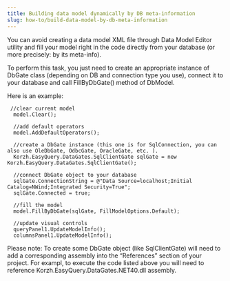 ```yaml
---
title: Building data model dynamically by DB meta-information
slug: how-to/build-data-model-by-db-meta-information
---
```


You can avoid creating a data model XML file through Data Model Editor utility and fill your model right in the code directly from your database (or more precisely: by its meta-info).

To perform this task, you just need to create an appropriate instance of DbGate class (depending on DB and connection type you use), connect it to your database and call FillByDbGate() method of DbModel.

Here is an example: 

```
 //clear current model
  model.Clear();
 
  //add default operators
  model.AddDefaultOperators();
 
  //create a DbGate instance (this one is for SqlConnection, you can also use OleDbGate, OdbcGate, OracleGate, etc. ).
  Korzh.EasyQuery.DataGates.SqlClientGate sqlGate = new Korzh.EasyQuery.DataGates.SqlClientGate();
 
  //connect DbGate object to your database
  sqlGate.ConnectionString = @"Data Source=localhost;Initial Catalog=NWind;Integrated Security=True";
  sqlGate.Connected = true;
 
  //fill the model
  model.FillByDbGate(sqlGate, FillModelOptions.Default);
 
  //update visual controls 
  queryPanel1.UpdateModelInfo();
  columnsPanel1.UpdateModelInfo();
```

Please note: To create some DbGate object (like SqlClientGate) will need to add a corresponding assembly into the “References” section of your project. For exampl, to execute the code listed above you will need to reference Korzh.EasyQuery.DataGates.NET40.dll assembly.